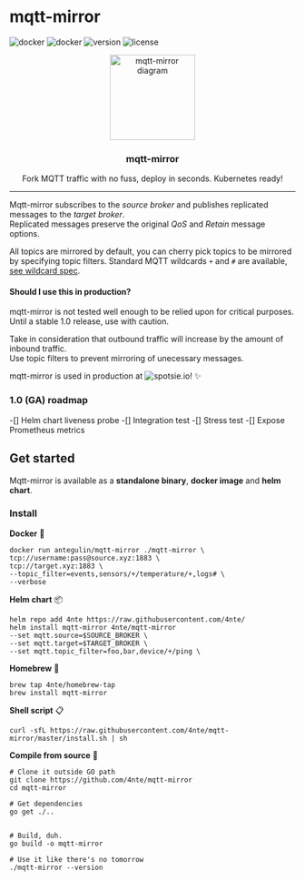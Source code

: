 # mqtt-mirror

![docker](https://img.shields.io/github/go-mod/go-version/4nte/mqtt-mirror)
![docker](https://img.shields.io/docker/pulls/antegulin/mqtt-mirror)
![version](https://img.shields.io/github/v/release/4nte/mqtt-mirror?sort=semver)
![license](https://img.shields.io/github/license/4nte/mqtt-mirror)


<p align="center">
  <img alt="mqtt-mirror diagram" src="https://i.imgur.com/EOGwXRf.png" height="150" />
  <h3 align="center">mqtt-mirror</h3>
  <p align="center">Fork MQTT traffic with no fuss, deploy in seconds. Kubernetes ready!</p>
</p>

---

Mqtt-mirror subscribes to the _source broker_ and publishes replicated messages to the _target broker_.  
Replicated messages preserve the original _QoS_ and _Retain_ message options.  


All topics are mirrored by default, you can cherry pick topics to be mirrored by specifying topic filters. Standard MQTT wildcards `+` and `#` are available, [see wildcard spec](https://mosquitto.org/man/mqtt-7.html).

#### Should I use this in production?  
mqtt-mirror is not tested well enough to be relied upon for critical purposes. Until a stable 1.0 release, use with caution.

Take in consideration that outbound traffic will increase by the amount of inbound traffic.  
Use topic filters to prevent mirroring of unecessary messages.

mqtt-mirror is used in production at ![spotsie.io](https://spotsie.io/)! :sparkles:

### 1.0 (GA) roadmap 
-[] Helm chart liveness probe
-[] Integration test
-[] Stress test
-[] Expose Prometheus metrics

## Get started

Mqtt-mirror is available as a **standalone binary**, **docker image** and **helm chart**.

### Install

**Docker** :whale:
```
docker run antegulin/mqtt-mirror ./mqtt-mirror \
tcp://username:pass@source.xyz:1883 \
tcp://target.xyz:1883 \
--topic_filter=events,sensors/+/temperature/+,logs# \
--verbose
```

**Helm chart** :package:
```
helm repo add 4nte https://raw.githubusercontent.com/4nte/
helm install mqtt-mirror 4nte/mqtt-mirror 
--set mqtt.source=$SOURCE_BROKER \
--set mqtt.target=$TARGET_BROKER \
--set mqtt.topic_filter=foo,bar,device/+/ping \
```

**Homebrew** :beer:
```
brew tap 4nte/homebrew-tap
brew install mqtt-mirror
```

**Shell script** :clipboard:
```
curl -sfL https://raw.githubusercontent.com/4nte/mqtt-mirror/master/install.sh | sh
```


**Compile from source** :hammer:
```
# Clone it outside GO path
git clone https://github.com/4nte/mqtt-mirror
cd mqtt-mirror

# Get dependencies
go get ./..


# Build, duh.
go build -o mqtt-mirror

# Use it like there's no tomorrow
./mqtt-mirror --version
```

